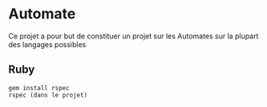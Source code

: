 # Automate

Ce projet a pour but de constituer un projet sur les Automates sur la plupart des langages possibles

## Ruby

```
gem install rspec
rspec (dans le projet)
```